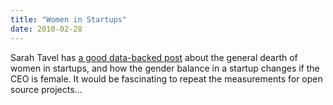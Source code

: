 ```yaml
---
title: "Women in Startups"
date: 2010-02-28
---
```

Sarah Tavel has <a href="http://www.adventurista.com/2010/02/why-arent-there-more-women-in-startups.html">a good data-backed post</a> about the general dearth of women in startups, and how the gender balance in a startup changes if the CEO is female. It would be fascinating to repeat the measurements for open source projects…
